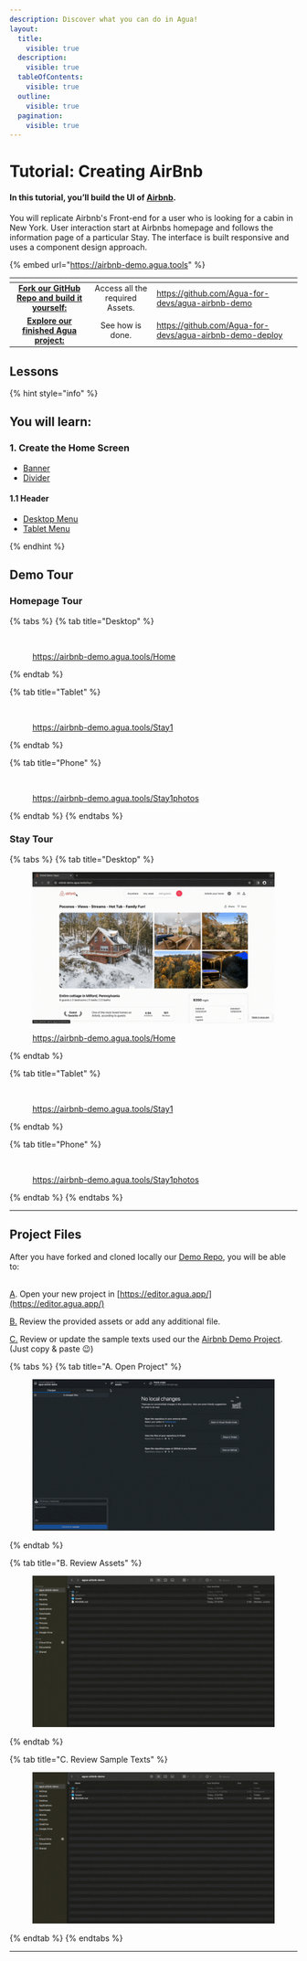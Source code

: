 ```yaml
---
description: Discover what you can do in Agua!
layout:
  title:
    visible: true
  description:
    visible: true
  tableOfContents:
    visible: true
  outline:
    visible: true
  pagination:
    visible: true
---
```


# Tutorial: Creating AirBnb

#### In this tutorial, **you’ll build the UI of**  [**Airbnb**](https://www.airbnb.com/)**.**&#x20;

You will replicate Airbnb's Front-end for a user who is looking for a cabin in New York. User interaction start at Airbnbs homepage and follows the information page of a particular Stay. The interface is built responsive and uses a component design approach.

{% embed url="https://airbnb-demo.agua.tools" %}

<table data-card-size="large" data-view="cards"><thead><tr><th align="center"></th><th align="center"></th><th data-hidden data-card-target data-type="content-ref"></th></tr></thead><tbody><tr><td align="center"><a href="https://github.com/Agua-for-devs/agua-airbnb-demo"><strong>Fork our GitHub Repo and build it yourself:</strong></a></td><td align="center">Access all the required Assets.</td><td><a href="https://github.com/Agua-for-devs/agua-airbnb-demo">https://github.com/Agua-for-devs/agua-airbnb-demo</a></td></tr><tr><td align="center"><a href="https://github.com/Agua-for-devs/agua-airbnb-demo-deploy"><strong>Explore our finished Agua project:</strong></a></td><td align="center">See how is done.</td><td><a href="https://github.com/Agua-for-devs/agua-airbnb-demo-deploy">https://github.com/Agua-for-devs/agua-airbnb-demo-deploy</a></td></tr></tbody></table>



## Lessons

{% hint style="info" %}
## You will learn:



### 1. Create the Home Screen

* [Banner](home/1.-banner.md)
* [Divider](home/2.-divider.md)

#### 1.1 Header

* [Desktop Menu](home/3.-header/3.1-desktop-menu.md)
* [Tablet Menu](home/3.-header/3.2-tablet-menu.md)


{% endhint %}



## Demo Tour

### Homepage Tour

{% tabs %}
{% tab title="Desktop" %}
<figure><img src="../../../.gitbook/assets/desktop_home_tour-min.gif" alt=""><figcaption><p><a href="https://airbnb-demo.agua.tools/Home">https://airbnb-demo.agua.tools/Home</a></p></figcaption></figure>
{% endtab %}

{% tab title="Tablet" %}
<figure><img src="../../../.gitbook/assets/tablet_home_tour-min.gif" alt=""><figcaption><p><a href="https://airbnb-demo.agua.tools/Stay1">https://airbnb-demo.agua.tools/Stay1</a></p></figcaption></figure>
{% endtab %}

{% tab title="Phone" %}
<figure><img src="../../../.gitbook/assets/mobile_home_tour-min.gif" alt=""><figcaption><p><a href="https://airbnb-demo.agua.tools/Stay1photos">https://airbnb-demo.agua.tools/Stay1photos</a></p></figcaption></figure>
{% endtab %}
{% endtabs %}

### Stay Tour

{% tabs %}
{% tab title="Desktop" %}
<figure><img src="../../../.gitbook/assets/desktop_stay_1_photos_tour-min.gif" alt=""><figcaption><p><a href="https://airbnb-demo.agua.tools/Home">https://airbnb-demo.agua.tools/Home</a></p></figcaption></figure>
{% endtab %}

{% tab title="Tablet" %}
<figure><img src="../../../.gitbook/assets/tablet_stay_1_tour-min.gif" alt=""><figcaption><p><a href="https://airbnb-demo.agua.tools/Stay1">https://airbnb-demo.agua.tools/Stay1</a></p></figcaption></figure>
{% endtab %}

{% tab title="Phone" %}
<figure><img src="../../../.gitbook/assets/mobile_stay_1_tour-min.gif" alt=""><figcaption><p><a href="https://airbnb-demo.agua.tools/Stay1photos">https://airbnb-demo.agua.tools/Stay1photos</a></p></figcaption></figure>
{% endtab %}
{% endtabs %}

***



## Project Files

After you have forked and cloned locally our [Demo Repo](https://github.com/Agua-for-devs/agua-airbnb-demo), you will be able to:

\
[A](./#a.-open-project). Open your new project in [https://editor.agua.app/](https://editor.agua.app/)

[B.](./#b.-review-assets) Review the provided assets or add any additional file.&#x20;

[C.](./#c.-review-sample-texts) Review or update the sample texts used our the [Airbnb Demo Project](https://airbnb-demo.agua.tools/). (Just copy & paste 😉)



{% tabs %}
{% tab title="A. Open Project" %}
<figure><img src="../../../.gitbook/assets/Open_project-min (2).gif" alt=""><figcaption></figcaption></figure>
{% endtab %}

{% tab title="B. Review Assets" %}
<figure><img src="../../../.gitbook/assets/Review_assets-min (2).gif" alt=""><figcaption></figcaption></figure>
{% endtab %}

{% tab title="C. Review Sample Texts" %}
<figure><img src="../../../.gitbook/assets/Review_texts-min (2).gif" alt=""><figcaption></figcaption></figure>
{% endtab %}
{% endtabs %}

***
